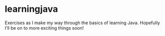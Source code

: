 # learningjava

Exercises as I make my way through the basics of learning Java. Hopefully I'll be on to more exciting things soon!
